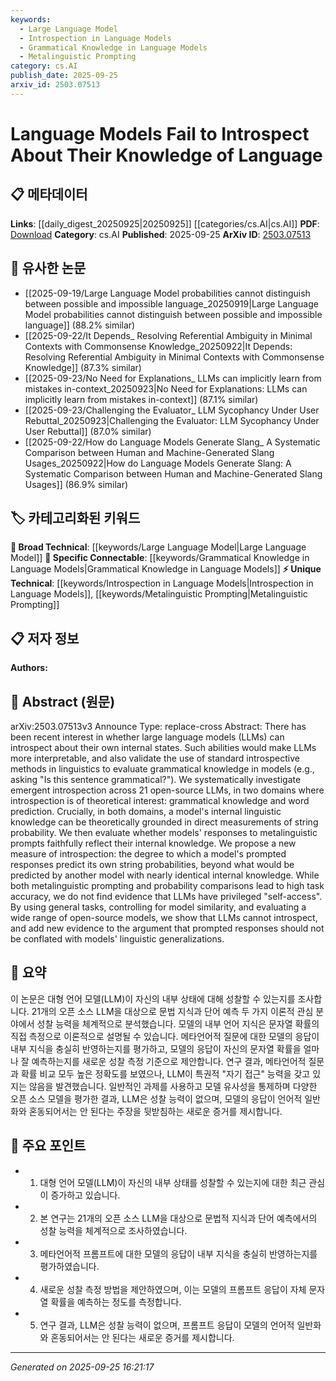 ```yaml
---
keywords:
  - Large Language Model
  - Introspection in Language Models
  - Grammatical Knowledge in Language Models
  - Metalinguistic Prompting
category: cs.AI
publish_date: 2025-09-25
arxiv_id: 2503.07513
---
```


<!-- KEYWORD_LINKING_METADATA:
{
  "processed_timestamp": "2025-09-25T16:21:17.452143",
  "vocabulary_version": "1.0",
  "selected_keywords": [
    "Large Language Model",
    "Introspection in Language Models",
    "Grammatical Knowledge in Language Models",
    "Metalinguistic Prompting"
  ],
  "rejected_keywords": [],
  "similarity_scores": {
    "Large Language Model": 0.85,
    "Introspection in Language Models": 0.7,
    "Grammatical Knowledge in Language Models": 0.68,
    "Metalinguistic Prompting": 0.65
  },
  "extraction_method": "AI_prompt_based",
  "budget_applied": true,
  "candidates_json": {
    "candidates": [
      {
        "surface": "Large Language Models",
        "canonical": "Large Language Model",
        "aliases": [
          "LLMs"
        ],
        "category": "broad_technical",
        "rationale": "Central to the paper's investigation on introspection and linguistic knowledge.",
        "novelty_score": 0.3,
        "connectivity_score": 0.9,
        "specificity_score": 0.6,
        "link_intent_score": 0.85
      },
      {
        "surface": "Introspection",
        "canonical": "Introspection in Language Models",
        "aliases": [
          "Model Introspection"
        ],
        "category": "unique_technical",
        "rationale": "A unique concept explored in the paper, focusing on models' self-awareness.",
        "novelty_score": 0.75,
        "connectivity_score": 0.65,
        "specificity_score": 0.8,
        "link_intent_score": 0.7
      },
      {
        "surface": "Grammatical Knowledge",
        "canonical": "Grammatical Knowledge in Language Models",
        "aliases": [
          "Grammar Understanding"
        ],
        "category": "specific_connectable",
        "rationale": "Key domain of introspection evaluated in the study, linking language models and linguistic theory.",
        "novelty_score": 0.55,
        "connectivity_score": 0.78,
        "specificity_score": 0.72,
        "link_intent_score": 0.68
      },
      {
        "surface": "Metalinguistic Prompts",
        "canonical": "Metalinguistic Prompting",
        "aliases": [
          "Metalinguistic Cues"
        ],
        "category": "unique_technical",
        "rationale": "Specific method used in the paper to evaluate introspection, offering a unique technical angle.",
        "novelty_score": 0.7,
        "connectivity_score": 0.6,
        "specificity_score": 0.75,
        "link_intent_score": 0.65
      }
    ],
    "ban_list_suggestions": [
      "internal knowledge",
      "task accuracy",
      "model similarity"
    ]
  },
  "decisions": [
    {
      "candidate_surface": "Large Language Models",
      "resolved_canonical": "Large Language Model",
      "decision": "linked",
      "scores": {
        "novelty": 0.3,
        "connectivity": 0.9,
        "specificity": 0.6,
        "link_intent": 0.85
      }
    },
    {
      "candidate_surface": "Introspection",
      "resolved_canonical": "Introspection in Language Models",
      "decision": "linked",
      "scores": {
        "novelty": 0.75,
        "connectivity": 0.65,
        "specificity": 0.8,
        "link_intent": 0.7
      }
    },
    {
      "candidate_surface": "Grammatical Knowledge",
      "resolved_canonical": "Grammatical Knowledge in Language Models",
      "decision": "linked",
      "scores": {
        "novelty": 0.55,
        "connectivity": 0.78,
        "specificity": 0.72,
        "link_intent": 0.68
      }
    },
    {
      "candidate_surface": "Metalinguistic Prompts",
      "resolved_canonical": "Metalinguistic Prompting",
      "decision": "linked",
      "scores": {
        "novelty": 0.7,
        "connectivity": 0.6,
        "specificity": 0.75,
        "link_intent": 0.65
      }
    }
  ]
}
-->

# Language Models Fail to Introspect About Their Knowledge of Language

## 📋 메타데이터

**Links**: [[daily_digest_20250925|20250925]] [[categories/cs.AI|cs.AI]]
**PDF**: [Download](https://arxiv.org/pdf/2503.07513.pdf)
**Category**: cs.AI
**Published**: 2025-09-25
**ArXiv ID**: [2503.07513](https://arxiv.org/abs/2503.07513)

## 🔗 유사한 논문
- [[2025-09-19/Large Language Model probabilities cannot distinguish between possible and impossible language_20250919|Large Language Model probabilities cannot distinguish between possible and impossible language]] (88.2% similar)
- [[2025-09-22/It Depends_ Resolving Referential Ambiguity in Minimal Contexts with Commonsense Knowledge_20250922|It Depends: Resolving Referential Ambiguity in Minimal Contexts with Commonsense Knowledge]] (87.3% similar)
- [[2025-09-23/No Need for Explanations_ LLMs can implicitly learn from mistakes in-context_20250923|No Need for Explanations: LLMs can implicitly learn from mistakes in-context]] (87.1% similar)
- [[2025-09-23/Challenging the Evaluator_ LLM Sycophancy Under User Rebuttal_20250923|Challenging the Evaluator: LLM Sycophancy Under User Rebuttal]] (87.0% similar)
- [[2025-09-22/How do Language Models Generate Slang_ A Systematic Comparison between Human and Machine-Generated Slang Usages_20250922|How do Language Models Generate Slang: A Systematic Comparison between Human and Machine-Generated Slang Usages]] (86.9% similar)

## 🏷️ 카테고리화된 키워드
**🧠 Broad Technical**: [[keywords/Large Language Model|Large Language Model]]
**🔗 Specific Connectable**: [[keywords/Grammatical Knowledge in Language Models|Grammatical Knowledge in Language Models]]
**⚡ Unique Technical**: [[keywords/Introspection in Language Models|Introspection in Language Models]], [[keywords/Metalinguistic Prompting|Metalinguistic Prompting]]

## 📋 저자 정보

**Authors:** 

## 📄 Abstract (원문)

arXiv:2503.07513v3 Announce Type: replace-cross 
Abstract: There has been recent interest in whether large language models (LLMs) can introspect about their own internal states. Such abilities would make LLMs more interpretable, and also validate the use of standard introspective methods in linguistics to evaluate grammatical knowledge in models (e.g., asking "Is this sentence grammatical?"). We systematically investigate emergent introspection across 21 open-source LLMs, in two domains where introspection is of theoretical interest: grammatical knowledge and word prediction. Crucially, in both domains, a model's internal linguistic knowledge can be theoretically grounded in direct measurements of string probability. We then evaluate whether models' responses to metalinguistic prompts faithfully reflect their internal knowledge. We propose a new measure of introspection: the degree to which a model's prompted responses predict its own string probabilities, beyond what would be predicted by another model with nearly identical internal knowledge. While both metalinguistic prompting and probability comparisons lead to high task accuracy, we do not find evidence that LLMs have privileged "self-access". By using general tasks, controlling for model similarity, and evaluating a wide range of open-source models, we show that LLMs cannot introspect, and add new evidence to the argument that prompted responses should not be conflated with models' linguistic generalizations.

## 📝 요약

이 논문은 대형 언어 모델(LLM)이 자신의 내부 상태에 대해 성찰할 수 있는지를 조사합니다. 21개의 오픈 소스 LLM을 대상으로 문법 지식과 단어 예측 두 가지 이론적 관심 분야에서 성찰 능력을 체계적으로 분석했습니다. 모델의 내부 언어 지식은 문자열 확률의 직접 측정으로 이론적으로 설명될 수 있습니다. 메타언어적 질문에 대한 모델의 응답이 내부 지식을 충실히 반영하는지를 평가하고, 모델의 응답이 자신의 문자열 확률을 얼마나 잘 예측하는지를 새로운 성찰 측정 기준으로 제안합니다. 연구 결과, 메타언어적 질문과 확률 비교 모두 높은 정확도를 보였으나, LLM이 특권적 "자기 접근" 능력을 갖고 있지는 않음을 발견했습니다. 일반적인 과제를 사용하고 모델 유사성을 통제하며 다양한 오픈 소스 모델을 평가한 결과, LLM은 성찰 능력이 없으며, 모델의 응답이 언어적 일반화와 혼동되어서는 안 된다는 주장을 뒷받침하는 새로운 증거를 제시합니다.

## 🎯 주요 포인트

- 1. 대형 언어 모델(LLM)이 자신의 내부 상태를 성찰할 수 있는지에 대한 최근 관심이 증가하고 있습니다.
- 2. 본 연구는 21개의 오픈 소스 LLM을 대상으로 문법적 지식과 단어 예측에서의 성찰 능력을 체계적으로 조사하였습니다.
- 3. 메타언어적 프롬프트에 대한 모델의 응답이 내부 지식을 충실히 반영하는지를 평가하였습니다.
- 4. 새로운 성찰 측정 방법을 제안하였으며, 이는 모델의 프롬프트 응답이 자체 문자열 확률을 예측하는 정도를 측정합니다.
- 5. 연구 결과, LLM은 성찰 능력이 없으며, 프롬프트 응답이 모델의 언어적 일반화와 혼동되어서는 안 된다는 새로운 증거를 제시합니다.


---

*Generated on 2025-09-25 16:21:17*